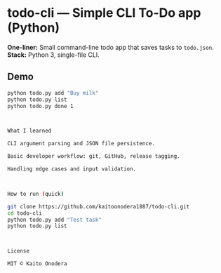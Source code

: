 # todo-cli — Simple CLI To-Do app (Python)

**One-liner:** Small command-line todo app that saves tasks to `todo.json`.  
**Stack:** Python 3, single-file CLI.

## Demo
```bash
python todo.py add "Buy milk"
python todo.py list
python todo.py done 1



What I learned

CLI argument parsing and JSON file persistence.

Basic developer workflow: git, GitHub, release tagging.

Handling edge cases and input validation.



How to run (quick)

git clone https://github.com/kaitoonodera1887/todo-cli.git
cd todo-cli
python todo.py add "Test task"
python todo.py list



License

MIT © Kaito Onodera